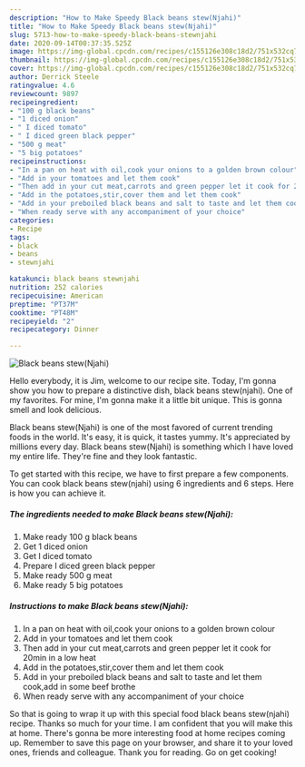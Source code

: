 ```yaml
---
description: "How to Make Speedy Black beans stew(Njahi)"
title: "How to Make Speedy Black beans stew(Njahi)"
slug: 5713-how-to-make-speedy-black-beans-stewnjahi
date: 2020-09-14T00:37:35.525Z
image: https://img-global.cpcdn.com/recipes/c155126e308c18d2/751x532cq70/black-beans-stewnjahi-recipe-main-photo.jpg
thumbnail: https://img-global.cpcdn.com/recipes/c155126e308c18d2/751x532cq70/black-beans-stewnjahi-recipe-main-photo.jpg
cover: https://img-global.cpcdn.com/recipes/c155126e308c18d2/751x532cq70/black-beans-stewnjahi-recipe-main-photo.jpg
author: Derrick Steele
ratingvalue: 4.6
reviewcount: 9897
recipeingredient:
- "100 g black beans"
- "1 diced onion"
- " I diced tomato"
- " I diced green black pepper"
- "500 g meat"
- "5 big potatoes"
recipeinstructions:
- "In a pan on heat with oil,cook your onions to a golden brown colour"
- "Add in your tomatoes and let them cook"
- "Then add in your cut meat,carrots and green pepper let it cook for 20min in a low heat"
- "Add in the potatoes,stir,cover them and let them cook"
- "Add in your preboiled black beans and salt to taste and let them cook,add in some beef brothe"
- "When ready serve with any accompaniment of your choice"
categories:
- Recipe
tags:
- black
- beans
- stewnjahi

katakunci: black beans stewnjahi 
nutrition: 252 calories
recipecuisine: American
preptime: "PT37M"
cooktime: "PT48M"
recipeyield: "2"
recipecategory: Dinner

---
```



![Black beans stew(Njahi)](https://img-global.cpcdn.com/recipes/c155126e308c18d2/751x532cq70/black-beans-stewnjahi-recipe-main-photo.jpg)

Hello everybody, it is Jim, welcome to our recipe site. Today, I'm gonna show you how to prepare a distinctive dish, black beans stew(njahi). One of my favorites. For mine, I'm gonna make it a little bit unique. This is gonna smell and look delicious.



Black beans stew(Njahi) is one of the most favored of current trending foods in the world. It's easy, it is quick, it tastes yummy. It's appreciated by millions every day. Black beans stew(Njahi) is something which I have loved my entire life. They're fine and they look fantastic.


To get started with this recipe, we have to first prepare a few components. You can cook black beans stew(njahi) using 6 ingredients and 6 steps. Here is how you can achieve it.

<!--inarticleads1-->

##### The ingredients needed to make Black beans stew(Njahi):

1. Make ready 100 g black beans
1. Get 1 diced onion
1. Get  I diced tomato
1. Prepare  I diced green black pepper
1. Make ready 500 g meat
1. Make ready 5 big potatoes




<!--inarticleads2-->

##### Instructions to make Black beans stew(Njahi):

1. In a pan on heat with oil,cook your onions to a golden brown colour
1. Add in your tomatoes and let them cook
1. Then add in your cut meat,carrots and green pepper let it cook for 20min in a low heat
1. Add in the potatoes,stir,cover them and let them cook
1. Add in your preboiled black beans and salt to taste and let them cook,add in some beef brothe
1. When ready serve with any accompaniment of your choice




So that is going to wrap it up with this special food black beans stew(njahi) recipe. Thanks so much for your time. I am confident that you will make this at home. There's gonna be more interesting food at home recipes coming up. Remember to save this page on your browser, and share it to your loved ones, friends and colleague. Thank you for reading. Go on get cooking!
